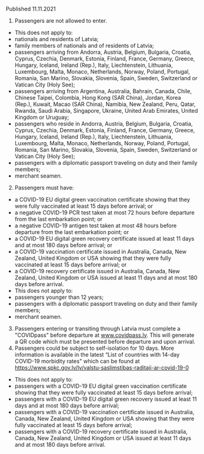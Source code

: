 Published 11.11.2021
1. Passengers are not allowed to enter.
- This does not apply to:
- nationals and residents of Latvia;
- family members of nationals and of residents of Latvia;
- passengers arriving from Andorra, Austria, Belgium, Bulgaria, Croatia, Cyprus, Czechia, Denmark, Estonia, Finland, France, Germany, Greece, Hungary, Iceland, Ireland (Rep.), Italy, Liechtenstein, Lithuania, Luxembourg, Malta, Monaco, Netherlands, Norway, Poland, Portugal, Romania, San Marino, Slovakia, Slovenia, Spain, Sweden, Switzerland or Vatican City (Holy See);
- passengers arriving from Argentina, Australia, Bahrain, Canada, Chile, Chinese Taipei, Colombia, Hong Kong (SAR China), Jordan, Korea (Rep.), Kuwait, Macao (SAR China), Namibia, New Zealand, Peru, Qatar, Rwanda, Saudi Arabia, Singapore, Ukraine, United Arab Emirates, United Kingdom or Uruguay;
- passengers who reside in Andorra, Austria, Belgium, Bulgaria, Croatia, Cyprus, Czechia, Denmark, Estonia, Finland, France, Germany, Greece, Hungary, Iceland, Ireland (Rep.), Italy, Liechtenstein, Lithuania, Luxembourg, Malta, Monaco, Netherlands, Norway, Poland, Portugal, Romania, San Marino, Slovakia, Slovenia, Spain, Sweden, Switzerland or Vatican City (Holy See);
- passengers with a diplomatic passport traveling on duty and their family members;
- merchant seamen.
2. Passengers must have:
- a COVID-19 EU digital green vaccination certificate showing that they were fully vaccinated at least 15 days before arrival; or
- a negative COVID-19 PCR test taken at most 72 hours before departure from the last embarkation point; or
- a negative COVID-19 antigen test taken at most 48 hours before departure from the last embarkation point; or
- a COVID-19 EU digital green recovery certificate issued at least 11 days and at most 180 days before arrival; or
- a COVID-19 vaccination certificate issued in Australia, Canada, New Zealand, United Kingdom or USA showing that they were fully vaccinated at least 15 days before arrival; or
- a COVID-19 recovery certificate issued in Australia, Canada, New Zealand, United Kingdom or USA issued at least 11 days and at most 180 days before arrival.
- This does not apply to:
- passengers younger than 12 years;
- passengers with a diplomatic passport traveling on duty and their family members;
- merchant seamen.
3. Passengers entering or transiting through Latvia must complete a "COVIDpass" before departure at <a href="http://www.covidpass.lv">www.covidpass.lv</a>. This will generate a QR code which must be presented before departure and upon arrival.
4. Passengers could be subject to self-isolation for 10 days. More information is available in the latest “List of countries with 14-day COVID-19 morbidity rates" which can be found at <a href="https://www.spkc.gov.lv/lv/valstu-saslimstibas-raditaji-ar-covid-19-0">https://www.spkc.gov.lv/lv/valstu-saslimstibas-raditaji-ar-covid-19-0</a>
- This does not apply to:
- passengers with a COVID-19 EU digital green vaccination certificate showing that they were fully vaccinated at least 15 days before arrival;
- passengers with a COVID-19 EU digital green recovery issued at least 11 days and at most 180 days before arrival;
- passengers with a COVID-19 vaccination certificate issued in Australia, Canada, New Zealand, United Kingdom or USA showing that they were fully vaccinated at least 15 days before arrival;
- passengers with a COVID-19 recovery certificate issued in Australia, Canada, New Zealand, United Kingdom or USA issued at least 11 days and at most 180 days before arrival.